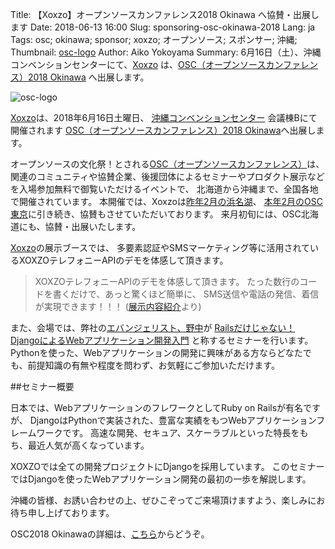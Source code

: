 Title: 【Xoxzo】オープンソースカンファレンス2018 Okinawa へ協賛・出展します
Date: 2018-06-13 16:00
Slug: sponsoring-osc-okinawa-2018
Lang: ja
Tags: osc; okinawa; sponsor; xoxzo; オープンソース; スポンサー; 沖縄;
Thumbnail: [osc-logo](/images/osc-banner.gif)
Author: Aiko Yokoyama
Summary: 6月16日（土）、沖縄コンベンションセンターにて、[Xoxzo](https://info.xoxzo.com/ja/) は、[OSC（オープンソースカンファレンス）2018 Okinawa](https://www.ospn.jp/osc2018-okinawa/) へ出展します。

![osc-logo](/images/osc-banner.gif)

[Xoxzo](https://info.xoxzo.com/ja/)は、2018年6月16日土曜日、
[沖縄コンベンションセンター](http://www.oki-conven.jp/) 会議棟Bにて開催されます
[OSC（オープンソースカンファレンス）2018 Okinawa](https://www.ospn.jp/osc2018-okinawa/)へ出展します。

オープンソースの文化祭！とされる[OSC（オープンソースカンファレンス）](https://www.ospn.jp/)は、
関連のコミュニティや協賛企業、後援団体によるセミナーやプロダクト展示などを入場参加無料で御覧いただけるイベントで、
北海道から沖縄まで、全国各地で開催されています。
本開催では、Xoxzoは[昨年2月の浜名湖](https://blog.xoxzo.com/ja/2017/02/03/osc-hamanako-2017/)、
[本年2月のOSC東京](https://blog.xoxzo.com/ja/2018/02/21/osc-tokyo-2018/)に引き続き、協賛もさせていただいております。
来月初旬には、OSC北海道にも、協賛・出展いたします。

[Xoxzo](https://info.xoxzo.com/ja/)の展示ブースでは、
多要素認証やSMSマーケティング等に活用されているXOXZOテレフォニーAPIのデモを体感して頂きます。

>XOXZOテレフォニーAPIのデモを体感して頂きます。 たった数行のコードを書くだけで、あっと驚くほど簡単に、 SMS送信や電話の発信、着信が実現できます！！！ ([展示内容紹介](https://www.ospn.jp/osc2018-do/modules/article/article.php?articleid=1)より)

また、会場では、弊社の[エバンジェリスト、野中](https://info.xoxzo.com/ja/aboutus/)が
[Railsだけじゃない！ DjangoによるWebアプリケーション開発入門](https://www.ospn.jp/osc2018-okinawa/modules/eguide/event.php?eid=13)
と称するセミナーを行います。Pythonを使った、Webアプリケーションの開発に興味がある方ならどなたでも、前提知識の有無や程度を問わず、お気軽にご参加いただけます。

##セミナー概要

日本では、WebアプリケーションのフレワークとしてRuby on Railsが有名ですが、
DjangoはPythonで実装された、豊富な実績をもつWebアプリケーションフレームワークです。
高速な開発、セキュア、スケーラブルといった特長をもち、最近人気が高くなっています。


XOXZOでは全ての開発プロジェクトにDjangoを採用しています。
このセミナーではDjangoを使ったWebアプリケーション開発の最初の一歩を解説します。

沖縄の皆様、お誘い合わせの上、ぜひこぞってご来場頂けますよう、楽しみにお待ち申し上げております。

OSC2018 Okinawaの詳細は、[こちら](https://www.ospn.jp/osc2018-okinawa/)からどうぞ。
